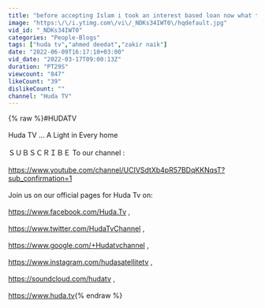 ```yaml
---
title: "before accepting Islam i took an interest based loan now what to do  Sheikh Assim Al Hakeem #hudatv"
image: "https:\/\/i.ytimg.com\/vi\/_NDKs34IWT0\/hqdefault.jpg"
vid_id: "_NDKs34IWT0"
categories: "People-Blogs"
tags: ["huda tv","ahmed deedat","zakir naik"]
date: "2022-06-09T16:17:10+03:00"
vid_date: "2022-03-17T09:00:13Z"
duration: "PT29S"
viewcount: "847"
likeCount: "39"
dislikeCount: ""
channel: "Huda TV"
---
```

{% raw %}#HUDATV<br /><br />Huda TV ... A Light in Every home<br /><br />ＳＵＢＳＣＲＩＢＥ To our channel : <br /><br /><a rel="nofollow" target="blank" href="https://www.youtube.com/channel/UCIVSdtXb4pR57BDqKKNqsT?sub_confirmation=1">https://www.youtube.com/channel/UCIVSdtXb4pR57BDqKKNqsT?sub_confirmation=1</a><br /><br />Join us on our official pages for Huda Tv on:  <br /><br /><a rel="nofollow" target="blank" href="https://www.facebook.com/Huda.Tv">https://www.facebook.com/Huda.Tv</a> ,<br /><br /><a rel="nofollow" target="blank" href="https://www.twitter.com/HudaTvChannel">https://www.twitter.com/HudaTvChannel</a> ,<br /><br /><a rel="nofollow" target="blank" href="https://www.google.com/+Hudatvchannel">https://www.google.com/+Hudatvchannel</a> ,<br /><br /><a rel="nofollow" target="blank" href="https://www.instagram.com/hudasatellitetv">https://www.instagram.com/hudasatellitetv</a> ,<br /><br /><a rel="nofollow" target="blank" href="https://soundcloud.com/hudatv">https://soundcloud.com/hudatv</a> ,<br /><br /><a rel="nofollow" target="blank" href="https://www.huda.tv">https://www.huda.tv</a>{% endraw %}
